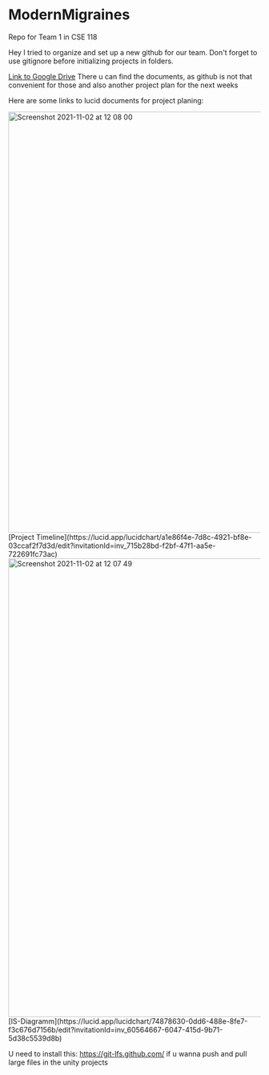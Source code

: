 # ModernMigraines
Repo for Team 1 in CSE 118 

Hey I tried to organize and set up a new github for our team. 
Don't forget to use gitignore before initializing projects in folders.

[Link to Google Drive](https://drive.google.com/drive/folders/1kDFXEJlrAuxTxw-7LLpkFftd87fvjrtN?usp=sharing)
There u can find the documents, as github is not that convenient for those and also another project plan for the next weeks

Here are some links to lucid documents for project planing:

<img width="841" alt="Screenshot 2021-11-02 at 12 08 00" src="https://user-images.githubusercontent.com/60715455/140980874-a1561be4-3e30-46c7-b8b0-b452857012d8.png">
[Project Timeline](https://lucid.app/lucidchart/a1e86f4e-7d8c-4921-bf8e-03ccaf2f7d3d/edit?invitationId=inv_715b28bd-f2bf-47f1-aa5e-722691fc73ac)

<img width="916" alt="Screenshot 2021-11-02 at 12 07 49" src="https://user-images.githubusercontent.com/60715455/140980795-dd644a05-faa3-49f7-a71e-89840810b88d.png">
[IS-Diagramm](https://lucid.app/lucidchart/74878630-0dd6-488e-8fe7-f3c676d7156b/edit?invitationId=inv_60564667-6047-415d-9b71-5d38c5539d8b)


U need to install this: https://git-lfs.github.com/ if u wanna push and pull large files in the unity projects
